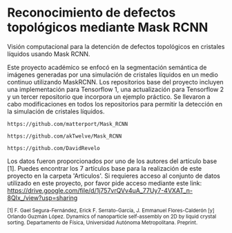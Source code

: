 # Reconocimiento de defectos topológicos mediante Mask RCNN
Visión computacional para la detención de defectos topológicos en cristales líquidos usando Mask RCNN.

Este proyecto académico se enfocó en la segmentación semántica de imágenes generadas por una simulación de cristales líquidos en un medio continuo utilizando MaskRCNN. Los repositorios base del proyecto incluyen una implementación para Tensorflow 1, una actualización para Tensorflow 2 y un tercer repositorio que incorpora un ejemplo práctico. Se llevaron a cabo modificaciones en todos los repositorios para permitir la detección en la simulación de cristales líquidos.

```
https://github.com/matterport/Mask_RCNN

https://github.com/akTwelve/Mask_RCNN

https://github.com/DavidRevelo
```

Los datos fueron proporcionados por uno de los autores del artículo base [1]. Puedes encontrar los 7 artículos base para la realización de este proyecto en la carpeta 'Articulos'. Si requieres acceso al conjunto de datos utilizado en este proyecto, por favor pide acceso mediante este  link: https://drive.google.com/file/d/1j757vrQVv4uA_77Uy7-4VXAT_n-8QIx_/view?usp=sharing



<sub> 
[1] F. Gael Segura-Fernández, Erick F. Serrato-García, J. Emmanuel Flores-Calderón [y] Orlando
Guzmán López. Dynamics of nanoparticle self-assembly on 2D by liquid crystal sorting.
Departamento de Física, Universidad Autónoma Metropolitana. Preprint.
</sub>
